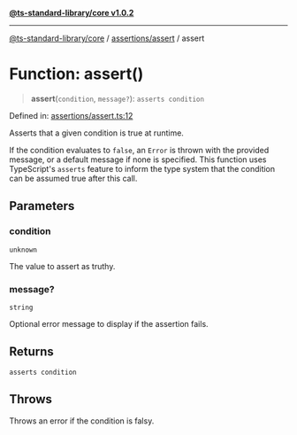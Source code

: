 [**@ts-standard-library/core v1.0.2**](../../../README.md)

***

[@ts-standard-library/core](../../../modules.md) / [assertions/assert](../README.md) / assert

# Function: assert()

> **assert**(`condition`, `message?`): `asserts condition`

Defined in: [assertions/assert.ts:12](https://github.com/gabaudette/ts-stdlib/blob/4a412e6fb273dc9fcab54b84c05921f52dac4b3f/packages/core/src/assertions/assert.ts#L12)

Asserts that a given condition is true at runtime.

If the condition evaluates to `false`, an `Error` is thrown with the provided message,
or a default message if none is specified. This function uses TypeScript's `asserts`
feature to inform the type system that the condition can be assumed true after this call.

## Parameters

### condition

`unknown`

The value to assert as truthy.

### message?

`string`

Optional error message to display if the assertion fails.

## Returns

`asserts condition`

## Throws

Throws an error if the condition is falsy.
